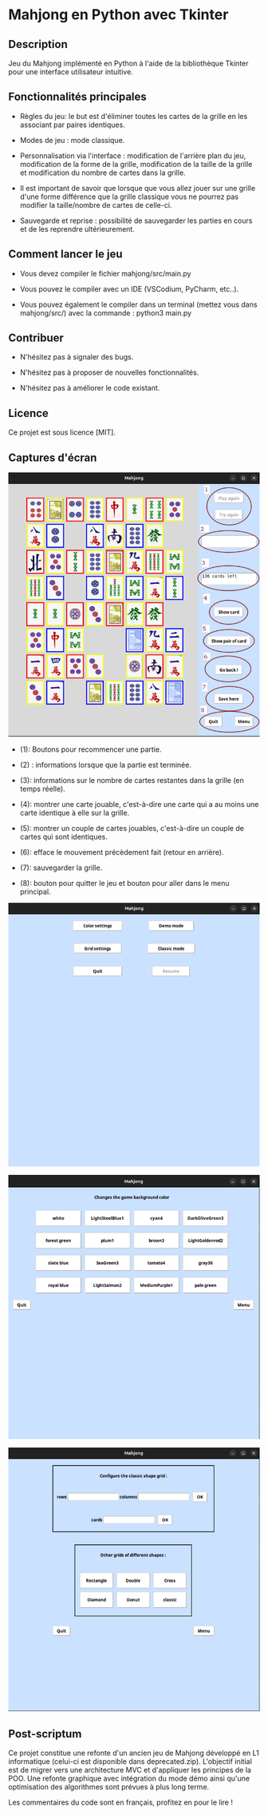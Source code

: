 # Mahjong en Python avec Tkinter

## Description

Jeu du Mahjong implémenté en Python à l'aide de la bibliothèque Tkinter pour une interface utilisateur intuitive.

## Fonctionnalités principales

+ Règles du jeu: le but est d'éliminer toutes les cartes de la grille en les associant par paires identiques.

+ Modes de jeu : mode classique.

+ Personnalisation via l'interface : modification de l'arrière plan du jeu, modification de la forme de la grille, 
modification de la taille de la grille et modification du nombre de cartes dans la grille.

+ Il est important de savoir que lorsque que vous allez jouer sur une grille d'une forme différence que la grille classique vous ne pourrez pas modifier la taille/nombre de cartes de celle-ci.

+ Sauvegarde et reprise : possibilité de sauvegarder les parties en cours et de les reprendre ultérieurement.

## Comment lancer le jeu

+ Vous devez compiler le fichier mahjong/src/main.py

+ Vous pouvez le compiler avec un IDE (VSCodium, PyCharm, etc..).

+ Vous pouvez également le compiler dans un terminal (mettez vous dans mahjong/src/) avec la commande : python3 main.py

## Contribuer

+ N'hésitez pas à signaler des bugs.

+ N'hésitez pas à proposer de nouvelles fonctionnalités.

+ N'hésitez pas à améliorer le code existant.

## Licence

Ce projet est sous licence [MIT].

## Captures d'écran

![Screenshot game](./screenshots/game.png)

+ (1): Boutons pour recommencer une partie.

+ (2) : informations lorsque que la partie est terminée.

+ (3): informations sur le nombre de cartes restantes dans la grille (en temps réelle).

+ (4): montrer une carte jouable, c'est-à-dire une carte qui a au moins une carte identique à elle sur la grille.

+ (5): montrer un couple de cartes jouables, c'est-à-dire un couple de cartes qui sont identiques.

+ (6): efface le mouvement précèdement fait (retour en arrière).

+ (7): sauvegarder la grille.

+ (8): bouton pour quitter le jeu et bouton pour aller dans le menu principal.

![Screenshot menu](./screenshots/menu.png)

![Screenshot color_menu](./screenshots/color_menu.png)

![Screenshot grid_menu](./screenshots/grid_menu.png)

## Post-scriptum

Ce projet constitue une refonte d'un ancien jeu de Mahjong développé en L1 informatique (celui-ci est disponible dans deprecated.zip).
L'objectif initial est de migrer vers une architecture MVC et d'appliquer les principes de la POO. 
Une refonte graphique avec intégration du mode démo ainsi qu'une optimisation des algorithmes sont prévues à plus long terme.

Les commentaires du code sont en français, profitez en pour le lire !
